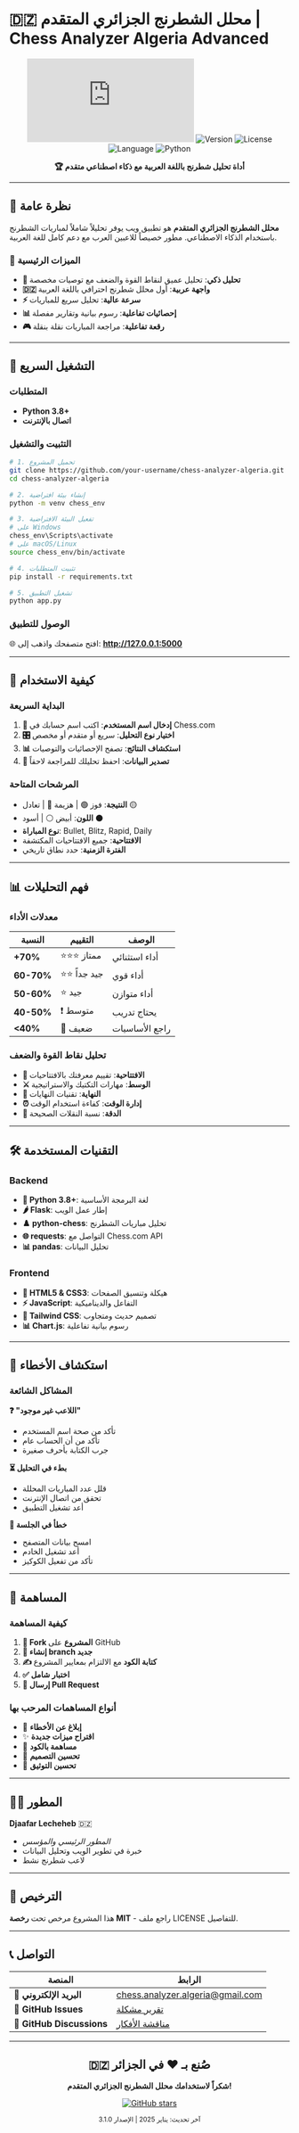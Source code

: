 # 🇩🇿 محلل الشطرنج الجزائري المتقدم | Chess Analyzer Algeria Advanced

<div align="center">

![Chess Logo](https://img.shields.io/badge/♔_Chess_Analyzer-Algeria_Advanced-0066cc?style=for-the-badge&logo=chess.com)
![Version](https://img.shields.io/badge/Version-3.1-brightgreen?style=for-the-badge)
![License](https://img.shields.io/badge/License-MIT-blue?style=for-the-badge)
![Language](https://img.shields.io/badge/Language-Arabic-red?style=for-the-badge)
![Python](https://img.shields.io/badge/Python-3.8+-yellow?style=for-the-badge&logo=python)

**🏆 أداة تحليل شطرنج باللغة العربية مع ذكاء اصطناعي متقدم**

</div>

---

## 🎯 نظرة عامة

**محلل الشطرنج الجزائري المتقدم** هو تطبيق ويب يوفر تحليلاً شاملاً لمباريات الشطرنج باستخدام الذكاء الاصطناعي. مطور خصيصاً للاعبين العرب مع دعم كامل للغة العربية.

### 🌟 الميزات الرئيسية

- **🧠 تحليل ذكي**: تحليل عميق لنقاط القوة والضعف مع توصيات مخصصة
- **🇩🇿 واجهة عربية**: أول محلل شطرنج احترافي باللغة العربية
- **⚡ سرعة عالية**: تحليل سريع للمباريات
- **📊 إحصائيات تفاعلية**: رسوم بيانية وتقارير مفصلة
- **🎮 رقعة تفاعلية**: مراجعة المباريات نقلة بنقلة

---

## 🚀 التشغيل السريع

### المتطلبات
- **Python 3.8+**
- **اتصال بالإنترنت**

### التثبيت والتشغيل

```bash
# 1. تحميل المشروع
git clone https://github.com/your-username/chess-analyzer-algeria.git
cd chess-analyzer-algeria

# 2. إنشاء بيئة افتراضية
python -m venv chess_env

# 3. تفعيل البيئة الافتراضية
# على Windows
chess_env\Scripts\activate
# على macOS/Linux
source chess_env/bin/activate

# 4. تثبيت المتطلبات
pip install -r requirements.txt

# 5. تشغيل التطبيق
python app.py
```

### الوصول للتطبيق
🌐 افتح متصفحك واذهب إلى: **http://127.0.0.1:5000**

---

## 🎯 كيفية الاستخدام

### البداية السريعة
1. **📝 إدخال اسم المستخدم**: اكتب اسم حسابك في Chess.com
2. **🎛️ اختيار نوع التحليل**: سريع أو متقدم أو مخصص
3. **📊 استكشاف النتائج**: تصفح الإحصائيات والتوصيات
4. **💾 تصدير البيانات**: احفظ تحليلك للمراجعة لاحقاً

### المرشحات المتاحة
- **النتيجة**: فوز 🟢 | هزيمة 🔴 | تعادل 🟡
- **اللون**: أبيض ⚪ | أسود ⚫
- **نوع المباراة**: Bullet, Blitz, Rapid, Daily
- **الافتتاحية**: جميع الافتتاحيات المكتشفة
- **الفترة الزمنية**: حدد نطاق تاريخي

---

## 📊 فهم التحليلات

### معدلات الأداء
| النسبة | التقييم | الوصف |
|--------|---------|-------|
| **+70%** | ⭐⭐⭐ ممتاز | أداء استثنائي |
| **60-70%** | ⭐⭐ جيد جداً | أداء قوي |
| **50-60%** | ⭐ جيد | أداء متوازن |
| **40-50%** | ❗ متوسط | يحتاج تدريب |
| **<40%** | 🚨 ضعيف | راجع الأساسيات |

### تحليل نقاط القوة والضعف
- **🏰 الافتتاحية**: تقييم معرفتك بالافتتاحيات
- **⚔️ الوسط**: مهارات التكتيك والاستراتيجية
- **👑 النهاية**: تقنيات النهايات
- **⏰ إدارة الوقت**: كفاءة استخدام الوقت
- **🎯 الدقة**: نسبة النقلات الصحيحة

---

## 🛠️ التقنيات المستخدمة

### Backend
- **🐍 Python 3.8+**: لغة البرمجة الأساسية
- **🌶️ Flask**: إطار عمل الويب
- **♟️ python-chess**: تحليل مباريات الشطرنج
- **🌐 requests**: التواصل مع Chess.com API
- **📊 pandas**: تحليل البيانات

### Frontend
- **🎨 HTML5 & CSS3**: هيكلة وتنسيق الصفحات
- **⚡ JavaScript**: التفاعل والديناميكية
- **🌈 Tailwind CSS**: تصميم حديث ومتجاوب
- **📊 Chart.js**: رسوم بيانية تفاعلية

---

## 🚨 استكشاف الأخطاء

### المشاكل الشائعة

**❓ "اللاعب غير موجود"**
- تأكد من صحة اسم المستخدم
- تأكد من أن الحساب عام
- جرب الكتابة بأحرف صغيرة

**⏳ بطء في التحليل**
- قلل عدد المباريات المحللة
- تحقق من اتصال الإنترنت
- أعد تشغيل التطبيق

**💾 خطأ في الجلسة**
- امسح بيانات المتصفح
- أعد تشغيل الخادم
- تأكد من تفعيل الكوكيز

---

## 🤝 المساهمة

### كيفية المساهمة
1. **🍴 Fork المشروع** على GitHub
2. **🌿 إنشاء branch جديد**
3. **✍️ كتابة الكود** مع الالتزام بمعايير المشروع
4. **✅ اختبار شامل**
5. **🚀 إرسال Pull Request**

### أنواع المساهمات المرحب بها
- 🐛 **إبلاغ عن الأخطاء**
- ✨ **اقتراح ميزات جديدة**
- 🔧 **مساهمة بالكود**
- 🎨 **تحسين التصميم**
- 📝 **تحسين التوثيق**

---

## 👨‍💻 المطور

**Djaafar Lecheheb** 🇩🇿
- *المطور الرئيسي والمؤسس*
- خبرة في تطوير الويب وتحليل البيانات
- لاعب شطرنج نشط

---

## 📄 الترخيص

هذا المشروع مرخص تحت **رخصة MIT** - راجع ملف LICENSE للتفاصيل.

---

## 📞 التواصل

| المنصة | الرابط |
|--------|--------|
| **📧 البريد الإلكتروني** | chess.analyzer.algeria@gmail.com |
| **🐙 GitHub Issues** | [تقرير مشكلة](https://github.com/your-username/chess-analyzer-algeria/issues) |
| **💭 GitHub Discussions** | [مناقشة الأفكار](https://github.com/your-username/chess-analyzer-algeria/discussions) |

---

<div align="center">

## 🇩🇿 صُنع بـ ❤️ في الجزائر

**شكراً لاستخدامك محلل الشطرنج الجزائري المتقدم!**

[![GitHub stars](https://img.shields.io/github/stars/your-username/chess-analyzer-algeria?style=for-the-badge)](https://github.com/your-username/chess-analyzer-algeria)

<sub>آخر تحديث: يناير 2025 | الإصدار 3.1.0</sub>

</div>
